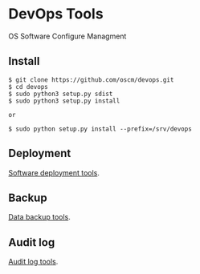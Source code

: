 DevOps Tools
====

OS Software Configure Managment

Install
-------
	$ git clone https://github.com/oscm/devops.git
	$ cd devops
	$ sudo python3 setup.py sdist
	$ sudo python3 setup.py install

	or 
	
	$ sudo python setup.py install --prefix=/srv/devops
	
Deployment
----------
[Software deployment tools](https://github.com/oscm/devops/blob/master/doc/deployment.md).	

Backup
------
[Data backup tools](https://github.com/oscm/devops/blob/master/doc/backup.md).	

Audit log
------
[Audit log tools](https://github.com/oscm/devops/blob/master/doc/auditlog.md).
